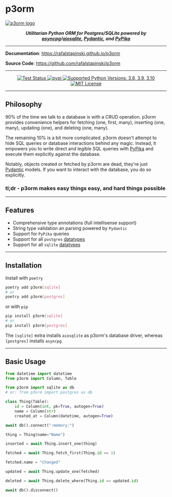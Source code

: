 # p3orm

<a href="https://rafalstapinski.github.io/p3orm">
  <img src="https://rafalstapinski.github.io/p3orm/img/logo.svg" alt="p3orm logo" />
</a>

<p align="center">
  <strong>
    <em>
      Utilitarian Python ORM for Postgres/SQLite powered by <a href="https://github.com/MagicStack/asyncpg">asyncpg</a>/<a href="https://github.com/omnilib/aiosqlite">aiosqlite</a>, <a href="https://github.com/samuelcolvin/pydantic">Pydantic</a>, and <a href="https://github.com/kayak/pypika">PyPika</a>
    </em>
  </strong>
</p>

---

**Documentation**: <a href="https://rafalstapinski.github.io/p3orm">https://rafalstapinski.github.io/p3orm</a>

**Source Code**: <a href="https://github.com/rafalstapinski/p3orm">https://github.com/rafalstapinski/p3orm</a>

---

<p align="center">
  <a href="https://github.com/rafalstapinski/p3orm/actions/workflows/test.yml" target="_blank">
    <img src="https://github.com/rafalstapinski/p3orm/actions/workflows/test.yml/badge.svg" alt="Test Status" />
  </a>
  <a href="https://pypi.org/project/p3orm" target="_blank">
    <img src="https://img.shields.io/pypi/v/p3orm?color=%2334D058" alt="pypi" />
  </a>
  <a href="https://pypi.org/project/p3orm" target="_blank">
    <img src="https://img.shields.io/pypi/pyversions/p3orm?color=%23334D058" alt="Supported Python Versions: 3.8, 3.9, 3.10" />
  </a>
  <a href="https://github.com/rafalstapinski/p3orm/blob/master/LICENSE" target="_blank">
    <img src="https://img.shields.io/pypi/l/p3orm?color=%23334D058" alt="MIT License" />
  </a>
</p>

---
<h2>Philosophy</h2>

90% of the time we talk to a database is with a CRUD operation. p3orm provides convenience helpers for fetching (one, first, many), inserting (one, many), updating (one), and deleting (one, many).

The remaining 10% is a bit more complicated. p3orm doesn't attempt to hide SQL queries or database interactions behind any magic. Instead, it empowers you to write direct and legible SQL queries with [PyPika](https://github.com/kayak/pypika) and execute them explicitly against the database.

Notably, objects created or fetched by p3orm are dead, they're just [Pydantic](https://github.com/samuelcolvin/pydantic) models. If you want to interact with the database, you do so explicitly.

### tl;dr - p3orm makes easy things easy, and hard things possible

---
<h2>Features</h2>

- Comprehensive type annotations (full intellisense support)
- String type validation an parsing powered by `Pydantic`
- Support for `PyPika` queries
- Support for all `postgres` [datatypes](https://magicstack.github.io/asyncpg/current/usage.html#type-conversion)
- Support for all `sqlite` [datatypes](https://www.sqlite.org/datatype3.html)

---
<h2>Installation</h2>

Install with `poetry`
```sh
poetry add p3orm[sqlite]
# or
poetry add p3orm[postgres]
```

or with `pip`

```sh
pip install p3orm[sqlite]
# or
pip install p3orm[postgres]
```

The `[sqlite]` extra installs `aiosqlite` as p3orm's database driver, whereas `[postgres]` installs `asyncpg`.

---
<h2>Basic Usage</h2>

```python
from datetime import datetime
from p3orm import Column, Table

from p3orm import sqlite as db
# or: from p3orm import postgres as db

class Thing(Table):
    id = Column(int, pk=True, autogen=True)
    name = Column(str)
    created_at = Column(datetime, autogen=True)

await db().connect(":memory:")

thing = Thing(name="Name")

inserted = await Thing.insert_one(thing)

fetched = await Thing.fetch_first(Thing.id == 1)

fetched.name = "Changed"

updated = await Thing.update_one(fetched)

deleted = await Thing.delete_where(Thing.id == updated.id)

await db().disconnect()
```
